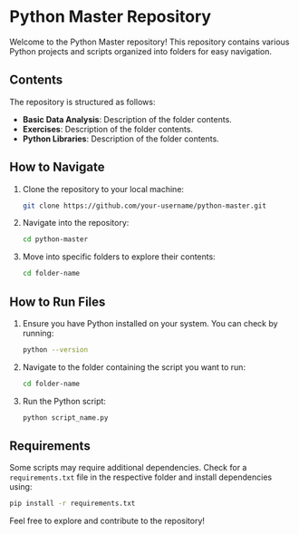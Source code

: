 # Python Master Repository

Welcome to the Python Master repository! This repository contains various Python projects and scripts organized into folders for easy navigation.

## Contents

The repository is structured as follows:

- **Basic Data Analysis**: Description of the folder contents.
- **Exercises**: Description of the folder contents.
- **Python Libraries**: Description of the folder contents.

## How to Navigate

1. Clone the repository to your local machine:
    ```bash
    git clone https://github.com/your-username/python-master.git
    ```
2. Navigate into the repository:
    ```bash
    cd python-master
    ```
3. Move into specific folders to explore their contents:
    ```bash
    cd folder-name
    ```

## How to Run Files

1. Ensure you have Python installed on your system. You can check by running:
    ```bash
    python --version
    ```
2. Navigate to the folder containing the script you want to run:
    ```bash
    cd folder-name
    ```
3. Run the Python script:
    ```bash
    python script_name.py
    ```

## Requirements

Some scripts may require additional dependencies. Check for a `requirements.txt` file in the respective folder and install dependencies using:
```bash
pip install -r requirements.txt
```

Feel free to explore and contribute to the repository!  